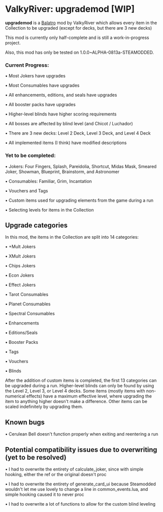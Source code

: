 # ValkyRiver: upgrademod [WIP]
**upgrademod** is a [Balatro](https://store.steampowered.com/app/2379780/Balatro/) mod by ValkyRiver which allows every item in the Collection to be upgraded (except for decks, but there are 3 new decks)

This mod is currently only half-complete and is still a work-in-progress project.

Also, this mod has only be tested on 1.0.0~ALPHA-0813a-STEAMODDED.

### Current Progress:
• Most Jokers have upgrades

• Most Consumables have upgrades

• All enhancements, editions, and seals have upgrades

• All booster packs have upgrades

• Higher-level blinds have higher scoring requirements

• All bosses are affected by blind level (and Chicot / Luchador)

• There are 3 new decks: Level 2 Deck, Level 3 Deck, and Level 4 Deck

• All implemented items (I think) have modified descriptions

### Yet to be completed:
• Jokers: Four Fingers, Splash, Pareidolia, Shortcut, Midas Mask, Smeared Joker, Showman, Blueprint, Brainstorm, and Astronomer

• Consumables: Familiar, Grim, Incantation

• Vouchers and Tags

• Custom items used for upgrading elements from the game during a run

• Selecting levels for items in the Collection

## Upgrade categories
In this mod, the items in the Collection are split into 14 categories:

• +Mult Jokers

• XMult Jokers

• Chips Jokers

• Econ Jokers

• Effect Jokers

• Tarot Consumables

• Planet Consumables

• Spectral Consumables

• Enhancements

• Editions/Seals

• Booster Packs

• Tags

• Vouchers

• Blinds

After the addition of custom items is completed, the first 13 categories can be upgraded during a run. Higher-level blinds can only be found by using the Level 2, Level 3, or Level 4 decks. Some items (mostly items with non-numerical effects) have a maximum effective level, where upgrading the item to anything higher doesn't make a difference. Other items can be scaled indefinitely by upgrading them.

## Known bugs

• Cerulean Bell doesn't function properly when exiting and reentering a run

## Potential compatibility issues due to overwriting (yet to be resolved)

• I had to overwrite the entirety of calculate_joker, since with simple hooking, either the ref or the original doesn't proc

• I had to overwrite the entirety of generate_card_ui because Steamodded wouldn't let me use lovely to change a line in common_events.lua, and simple hooking caused it to never proc

• I had to overwrite a lot of functions to allow for the custom blind leveling
